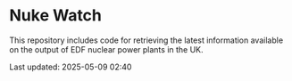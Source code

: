 # Nuke Watch

This repository includes code for retrieving the latest information available on the output of EDF nuclear power plants in the UK.

Last updated: 2025-05-09 02:40